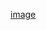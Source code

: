 [image](https://user-images.githubusercontent.com/74098716/136817517-5587190f-a319-415b-81ad-f8d0559e39e5.png)
